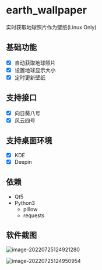 # earth_wallpaper

实时获取地球照片作为壁纸(Linux Only)

## 基础功能

- [x] 自动获取地球照片
- [x] 设置地球显示大小
- [x] 定时更新壁纸

## 支持接口

- [x] 向日葵八号
- [x] 风云四号

## 支持桌面环境

- [x] KDE
- [x] Deepin

## 依赖
- Qt5
- Python3
  - pillow
  - requests

## 软件截图

![image-20220725124921280](https://jihulab.com/ambition-echo/img_bed/raw/main/img/image-20220725124921280.png)

![image-20220725124950954](https://jihulab.com/ambition-echo/img_bed/raw/main/img/image-20220725124950954.png)